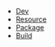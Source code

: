 - [Dev](https://github.com/HoshikawaRyuukou/UnityDev/wiki)
- [Resource](https://github.com/HoshikawaRyuukou/UnityDev/blob/main/Resource.md)
- [Package](https://github.com/HoshikawaRyuukou/UnityDev/blob/main/Package.md) 
- [Build](https://github.com/HoshikawaRyuukou/UnityDev/blob/main/Build.md)
